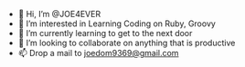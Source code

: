- 👋 Hi, I’m @JOE4EVER
- 👀 I’m interested in Learning Coding on Ruby, Groovy
- 🌱 I’m currently learning to get to the next door
- 💞️ I’m looking to collaborate on anything that is productive
- 📫 Drop a mail to joedom9369@gmail.com

<!---
JOE4EVER/JOE4EVER is a ✨ special ✨ repository because its `README.md` (this file) appears on your GitHub profile.
You can click the Preview link to take a look at your changes.
--->
